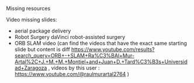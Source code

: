 Missing resources 

Video missing slides: 

- aerial package delivery
- Robot Surgery daVinci robot-assisted surgery
- ORB SLAM video (can find the videos that have the exact same starting slide but content is diff https://www.youtube.com/results?search_query=ORB+-+SLAM+Ra%C3%BAl+Mur-Artal%2C+J.+M.+M.+Montiel+and+Juan+D.+Tard%C3%B3s+Universidad+Zaragoza , videos by this user : https://www.youtube.com/@raulmurartal2764 )
